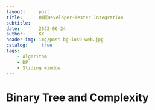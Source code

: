 ```yaml
---
layout:     post
title:      刷题Developer-Tester Integration
subtitle:   
date:       2022-06-24
author:     KX
header-img: img/post-bg-ios9-web.jpg
catalog: 	 true
tags:
    - Algorithm
    - DP
    - Sliding window
---
```

# Binary Tree and Complexity







